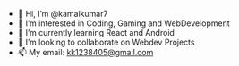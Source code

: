 - 👋 Hi, I’m @kamalkumar7
- 👀 I’m interested in Coding, Gaming and WebDevelopment
- 🌱 I’m currently learning React and Android 
- 💞️ I’m looking to collaborate on Webdev Projects
- 📫 My email: kk1238405@gmail.com

<!---
kamalkumar7/kamalkumar7 is a ✨ special ✨ repository because its `README.md` (this file) appears on your GitHub profile.
You can click the Preview link to take a look at your changes.
--->
